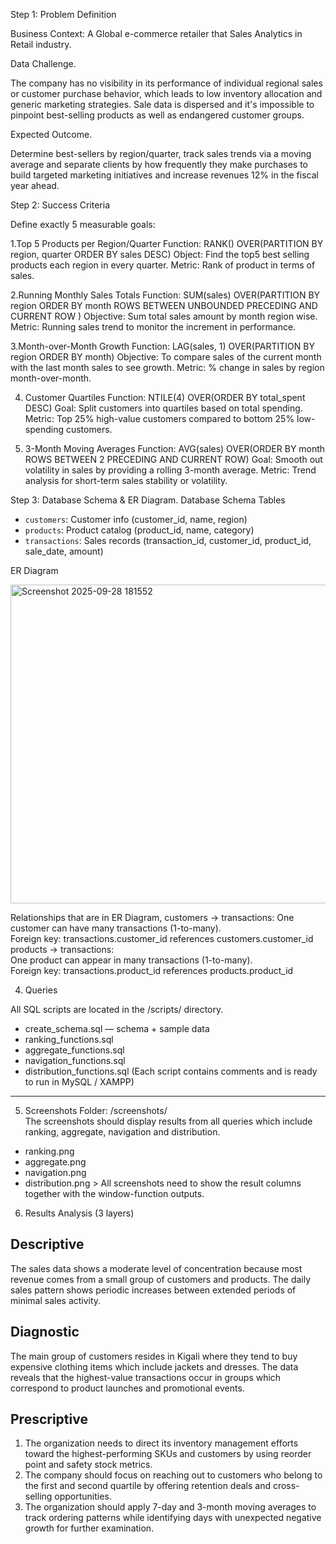 Step 1: Problem Definition

Business Context: A Global e-commerce retailer that Sales Analytics in Retail industry.

Data Challenge.

The company has no visibility in its performance of individual regional sales or customer purchase behavior, which leads to low inventory allocation and generic marketing strategies. Sale data is dispersed and it's impossible to pinpoint best-selling products as well as endangered customer groups.

Expected Outcome.

Determine best-sellers by region/quarter, track sales trends via a moving average and separate clients by how frequently they make purchases to build targeted marketing initiatives and increase revenues 12% in the fiscal year ahead.

Step 2: Success Criteria

Define exactly 5 measurable goals:

1.Top 5 Products per Region/Quarter
 Function: RANK() OVER(PARTITION BY region, quarter ORDER BY sales DESC)
 Object: Find the top5 best selling products each region in every quarter.
 Metric: Rank of product in terms of sales.

2.Running Monthly Sales Totals
 Function: SUM(sales) OVER(PARTITION BY region ORDER BY month ROWS BETWEEN UNBOUNDED PRECEDING AND CURRENT ROW )
 Objective: Sum total sales amount by month region wise.
 Metric: Running sales trend to monitor the increment in performance.

3.Month-over-Month Growth
 Function: LAG(sales, 1) OVER(PARTITION BY region ORDER BY month)
 Objective: To compare sales of the current month with the last month sales to see growth.
 Metric: % change in sales by region month-over-month.

4. Customer Quartiles
 Function: NTILE(4) OVER(ORDER BY total_spent DESC)
 Goal: Split customers into quartiles based on total spending.
 Metric: Top 25% high-value customers compared to bottom 25% low-spending customers.

5. 3-Month Moving Averages
 Function: AVG(sales) OVER(ORDER BY month ROWS BETWEEN 2 PRECEDING AND CURRENT ROW)
 Goal: Smooth out volatility in sales by providing a rolling 3-month average.
 Metric: Trend analysis for short-term sales stability or volatility.

Step 3: Database Schema & ER Diagram.
Database Schema
Tables
- `customers`: Customer info (customer_id, name, region)
- `products`: Product catalog (product_id, name, category)
- `transactions`: Sales records (transaction_id, customer_id, product_id, sale_date, amount)

 ER Diagram

 <img width="1100" height="510" alt="Screenshot 2025-09-28 181552" src="https://github.com/user-attachments/assets/ab00de08-482d-4eab-9f82-e065e947caf5" />

 Relationships that are in ER Diagram,
customers → transactions:
One customer can have many transactions (1-to-many).  
Foreign key: transactions.customer_id references customers.customer_id  
products → transactions:  
One product can appear in many transactions (1-to-many).  
Foreign key: transactions.product_id references products.product_id

4. Queries

All SQL scripts are located in the /scripts/ directory.
- create_schema.sql — schema + sample data
- ranking_functions.sql
- aggregate_functions.sql
- navigation_functions.sql
- distribution_functions.sql
(Each script contains comments and is ready to run in MySQL / XAMPP)

---
 5. Screenshots
Folder: /screenshots/  
The screenshots should display results from all queries which include ranking, aggregate, navigation and distribution.
- ranking.png
- aggregate.png
- navigation.png
- distribution.png
&gt; All screenshots need to show the result columns together with the window-function outputs.

 6. Results Analysis (3 layers)
 ## Descriptive
  The sales data shows a moderate level of concentration because most revenue comes from a small group of customers and products. The daily sales pattern shows periodic       increases between extended periods of minimal sales activity.

 ## Diagnostic
 The main group of customers resides in Kigali where they tend to buy expensive clothing items which include jackets and dresses. The data reveals that the highest-value      transactions occur in groups which correspond to product launches and promotional events.

## Prescriptive
1. The organization needs to direct its inventory management efforts toward the highest-performing SKUs and customers by using reorder point and safety stock metrics. 
2. The company should focus on reaching out to customers who belong to the first and second quartile by offering retention deals and cross-selling opportunities. 
3. The organization should apply 7-day and 3-month moving averages to track ordering patterns while identifying days with unexpected negative growth for further examination.





